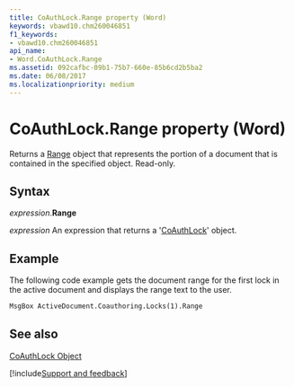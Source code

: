 ```yaml
---
title: CoAuthLock.Range property (Word)
keywords: vbawd10.chm260046851
f1_keywords:
- vbawd10.chm260046851
api_name:
- Word.CoAuthLock.Range
ms.assetid: 092cafbc-09b1-75b7-660e-85b6cd2b5ba2
ms.date: 06/08/2017
ms.localizationpriority: medium
---
```



# CoAuthLock.Range property (Word)

Returns a [Range](Word.Range.md) object that represents the portion of a document that is contained in the specified object. Read-only.


## Syntax

_expression_.**Range**

 _expression_ An expression that returns a '[CoAuthLock](Word.CoAuthLock.md)' object.


## Example

The following code example gets the document range for the first lock in the active document and displays the range text to the user.


```vb
MsgBox ActiveDocument.Coauthoring.Locks(1).Range
```


## See also


[CoAuthLock Object](Word.CoAuthLock.md)

[!include[Support and feedback](~/includes/feedback-boilerplate.md)]